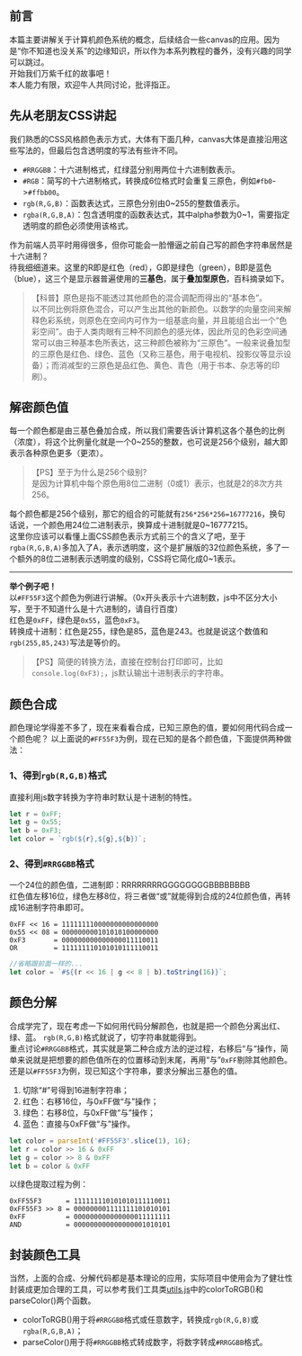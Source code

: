 ## 前言

本篇主要讲解关于计算机颜色系统的概念，后续结合一些canvas的应用。因为是“你不知道也没关系”的边缘知识，所以作为本系列教程的番外，没有兴趣的同学可以跳过。  
开始我们万紫千红的故事吧！  
本人能力有限，欢迎牛人共同讨论，批评指正。

## 先从老朋友CSS讲起

我们熟悉的CSS风格颜色表示方式，大体有下面几种，canvas大体是直接沿用这些写法的，但最后包含透明度的写法有些许不同。  

-   `#RRGGBB`：十六进制格式，红绿蓝分别用两位十六进制数表示。
-   `#RGB`：简写的十六进制格式，转换成6位格式时会重复三原色，例如`#fb0`->`#ffbb00`。
-   `rgb(R,G,B)`：函数表达式，三原色分别由0~255的整数值表示。
-   `rgba(R,G,B,A)`：包含透明度的函数表达式，其中alpha参数为0~1，需要指定透明度的颜色必须使用该格式。

作为前端人员平时用得很多，但你可能会一脸懵逼之前自己写的颜色字符串居然是十六进制？  
待我细细道来。这里的R即是红色（red），G即是绿色（green），B即是蓝色（blue），这三个是显示器普遍使用的**三基色**，属于**叠加型原色**，百科摘录如下。

> 【科普】原色是指不能透过其他颜色的混合调配而得出的“基本色”。  
> 以不同比例将原色混合，可以产生出其他的新颜色。以数学的向量空间来解释色彩系统，则原色在空间内可作为一组基底向量，并且能组合出一个“色彩空间”。由于人类肉眼有三种不同颜色的感光体，因此所见的色彩空间通常可以由三种基本色所表达，这三种颜色被称为“三原色”。一般来说叠加型的三原色是红色、绿色、蓝色（又称三基色，用于电视机、投影仪等显示设备）；而消减型的三原色是品红色、黄色、青色（用于书本、杂志等的印刷）。

## 解密颜色值

每一个颜色都是由三基色叠加合成，所以我们需要告诉计算机这各个基色的比例（浓度），将这个比例量化就是一个0~255的整数，也可说是256个级别，越大即表示各种原色更多（更浓）。

> 【PS】至于为什么是256个级别?  
> 是因为计算机中每个原色用8位二进制（0或1）表示，也就是2的8次方共256。

每个颜色都是256个级别，那它的组合的可能就有`256*256*256=16777216`，换句话说，一个颜色用24位二进制表示，换算成十进制就是0~16777215。  
这里你应该可以看懂上面CSS颜色表示方式前三个的含义了吧，至于`rgba(R,G,B,A)`多加入了A，表示透明度，这个是扩展版的32位颜色系统，多了一个额外的8位二进制表示透明度的级别，CSS将它简化成0~1表示。

* * *

**举个例子吧！**  
以`#FF55F3`这个颜色为例进行讲解。（0x开头表示十六进制数，js中不区分大小写，至于不知道什么是十六进制的，请自行百度）  
红色是`0xFF`，绿色是`0x55`，蓝色`0xF3`。  
转换成十进制：红色是255，绿色是85，蓝色是243。也就是说这个数值和`rgb(255,85,243)`写法是等价的。

> 【PS】简便的转换方法，直接在控制台打印即可，比如`console.log(0xF3);`，js默认输出十进制表示的字符串。

## 颜色合成

颜色理论学得差不多了，现在来看看合成，已知三原色的值，要如何用代码合成一个颜色呢？
以上面说的`#FF55F3`为例，现在已知的是各个颜色值，下面提供两种做法：  

### 1、得到`rgb(R,G,B)`格式

直接利用js数字转换为字符串时默认是十进制的特性。

```javascript
let r = 0xFF;
let g = 0x55;
let b = 0xF3;
let color = `rgb(${r},${g},${b})`;
```

### 2、得到`#RRGGBB`格式

一个24位的颜色值，二进制即：RRRRRRRRGGGGGGGGBBBBBBBB  
红色值左移16位，绿色左移8位，将三者做“或”就能得到合成的24位颜色值，再转成16进制字符串即可。

    0xFF << 16 = 111111110000000000000000
    0x55 << 08 = 000000000101010100000000
    0xF3       = 000000000000000011110011
    OR         = 111111110101010111110011

```javascript
//省略跟前面一样的...
let color = `#${(r << 16 | g << 8 | b).toString(16)}`;
```

## 颜色分解

合成学完了，现在考虑一下如何用代码分解颜色，也就是把一个颜色分离出红、绿、蓝。
`rgb(R,G,B)`格式就说了，切字符串就能得到。  
重点讨论`#RRGGBB`格式，其实就是第二种合成方法的逆过程，右移后“与“操作，简单来说就是把想要的颜色值所在的位置移动到末尾，再用“与”`0xFF`剔除其他颜色。  
还是以`#FF55F3`为例，现已知这个字符串，要求分解出三基色的值。

1.  切除“#”号得到16进制字符串；
2.  红色：右移16位，与0xFF做“与”操作；
3.  绿色：右移8位，与0xFF做“与”操作；
4.  蓝色：直接与0xFF做“与”操作。

```javascript
let color = parseInt('#FF55F3'.slice(1), 16);
let r = color >> 16 & 0xFF
let g = color >> 8 & 0xFF
let b = color & 0xFF
```

以绿色提取过程为例：  

    0xFF55F3      = 111111110101010111110011
    0xFF55F3 >> 8 = 000000001111111101010101
    0xFF          = 000000000000000011111111
    AND           = 000000000000000001010101

## 封装颜色工具

当然，上面的合成、分解代码都是基本理论的应用，实际项目中使用会为了健壮性封装成更加合理的工具，可以参考我们工具类[utils.js][1]中的colorToRGB()和parseColor()两个函数。

-   colorToRGB()用于将`#RRGGBB`格式或任意数字，转换成`rgb(R,G,B)`或`rgba(R,G,B,A)`；
-   parseColor()用于将`#RRGGBB`格式转成数字，将数字转成`#RRGGBB`格式。

[1]: https://github.com/nimokuri/H5Learning-animationDemo/blob/master/common/utils.js
